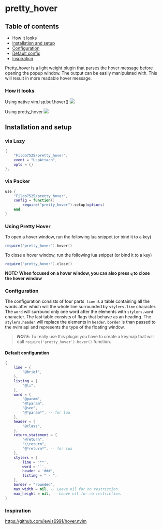# pretty_hover

## Table of contents

 - [How it looks](#how-it-looks)
 - [Installation and setup](#installation-and-setup)
 - [Configuration](#configuration)
 - [Default config](#default-configuration)
 - [Inspiration](#inspiration)

Pretty_hover is a light weight plugin that parses the hover message before opening the popup window.
The output can be easily manipulated with. This will result in more readable hover message.

### How it looks

Using native vim.lsp.buf.hover()
<img src="https://user-images.githubusercontent.com/59179935/230844931-49fdd776-2bf1-4017-8f08-fe4ac900c7c8.png">

Using pretty_hover
<img src="https://user-images.githubusercontent.com/59179935/230844929-fde11267-9b4f-4560-92e0-55cef8f2d457.png">

## Installation and setup

### via Lazy
```lua
{
	"Fildo7525/pretty_hover",
	event = "LspAttach",
	opts = {}
},
```

### via Packer
```lua
use {
	"Fildo7525/pretty_hover",
	config = function()
		require("pretty_hover").setup(options)
	end
}
```

### Using Pretty Hover
To open a hover window, run the following lua snippet (or bind it to a key)
```lua
require("pretty_hover").hover()
```

To close a hover window, run the following lua snippet (or bind it to a key)
```lua
require("pretty_hover").close()
```
**NOTE: When focused on a hover window, you can also press `q` to close the hover window**

### Configuration

The configuration consists of four parts. `line` is a table containing all the words after which will the whole line surrounded by `stylers.line` character.
The `word` will surround only one word after the elements with `stylers.word` character. The last table consists of flags that behave as an heading.
The `stylers.header` will replace the elements in `header`. `border` is than passed to the nvim api and represents the type of the floating window.

> _**NOTE**_: To really use this plugin you have to create a keymap that will call `require('pretty_hover').hover()` function.

#### Default configuration

```lua
{
	line = {
		"@brief",
	},
	listing = {
		"@li",
	},
	word = {
		"@param",
		"@tparam",
		"@see",
		"@*param*", -- for lua
	},
	header = {
		"@class",
	},
	return_statement = {
		"@return",
		"\\return",
		"@*return*", -- for lua
	},
	stylers = {
		line = '**',
		word = '`',
		header = '###',
		listing = " - ",
	},
	border = "rounded",
	max_width = nil, -- Leave nil for no restriction.
	max_height = nil, -- Leave nil for no restriction.
}
```

### Inspiration

https://github.com/lewis6991/hover.nvim
